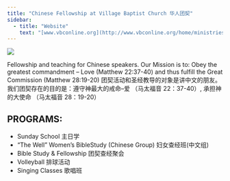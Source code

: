 ```yaml
---
title: "Chinese Fellowship at Village Baptist Church 华人团契"
sidebar:
  - title: "Website"
    text: "[www.vbconline.org](http://www.vbconline.org/home/ministries/ethnic/chinese-fellowship/)"
---
```


![](https://res.cloudinary.com/dhngj18do/image/upload/f_auto,q_auto/v1/images/communities/cfvbc)

Fellowship and teaching for Chinese speakers.  Our Mission is to: Obey the greatest commandment – Love (Matthew 22:37-40) and thus fulfill the Great Commission (Matthew 28:19-20) 团契活动和圣经教导的对象是讲中文的朋友。我们团契存在的目的是：遵守神最大的戒命–爱 （马太福音 22：37-40）, 承担神的大使命 （马太福音 28：19-20）

## PROGRAMS:
- Sunday School 主日学
- “The Well” Women’s BibleStudy (Chinese Group) 妇女查经班(中文组)
- Bible Study & Fellowship 团契查经聚会
- Volleyball 排球活动
- Singing Classes  歌唱班
